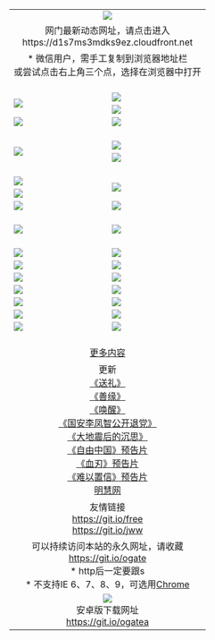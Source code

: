 ﻿<table>
  <tr></tr>
  <tr><td colspan=2 align=center><img src="https://cloud.githubusercontent.com/assets/11880933/13434984/f430fae2-e012-11e5-814f-c2df1e82b247.jpg" /></td></tr>
  <tr><td colspan=2 align=center>网门最新动态网址，请点击进入
<br>https://d1s7ms3mdks9ez.cloudfront.net
    </td>
  </tr>
  <tr>
    <td colspan=2 align=center>* 微信用户，需手工复制到浏览器地址栏<br>或尝试点击右上角三个点，选择在浏览器中打开
    <!--br>* IE6打开动态网址须在选项中勾选TLS 1.0--></td>
  </tr>
  <tr height="20">
  <tr>
    <td rowspan=2><a href="https://d1s7ms3mdks9ez.cloudfront.net/ogUP.aspx?name=11DKC.mp4&list=11DKC" target="_blank"><img src="https://d1s7ms3mdks9ez.cloudfront.net/Up/11DKC1.jpg" /></a></td> 
    <td><div><a href="https://d1s7ms3mdks9ez.cloudfront.net/ogUP.aspx?name=LRWS.mp4&list=LRWS" target="_blank"><img src="https://d1s7ms3mdks9ez.cloudfront.net/Up/LRWS.jpg" /></a></td>
   </tr>
  <tr>
    <td><a href="https://d1s7ms3mdks9ez.cloudfront.net/ogNiceVedio.aspx" target="_blank"><img src="https://d1s7ms3mdks9ez.cloudfront.net/Up/11TGKDY.jpg" /></a></td>
  </tr>
  <tr>
    <td><a href="https://d1s7ms3mdks9ez.cloudfront.net/ogUP.aspx?name=_EA/%CA%AE%C4%EA.mp4&count=http://odisk.org/Up/_EA/%CA%AE%C4%EA.mp4;http://odisk.org/Up/_EE/%CC%CE%B8%E7%D9%A9%B5%E7%D3%B0%A3%BA%CA%AE%C4%EA.mp4|2|%CA%AE%C4%EA|%D5%FD%C6%AC;%CC%CE%B8%E7%D9%A9%B5%E7%D3%B0" target="_blank"><img src="https://d1s7ms3mdks9ez.cloudfront.net/Up/_EA/%E5%8D%81%E5%B9%B4_135.jpg" /></a></td>
    <td><a href="https://d1s7ms3mdks9ez.cloudfront.net/ogUP.aspx?name=_EC%C9%FA%CB%C0%D3%EB%C2%D6%BB%D8.mp4&count=http://v.ifeng.com/documentary/discovery/201501/039bdca9-5c34-4796-b332-43b8f831efce.shtml;http://v.ifeng.com/documentary/society/201501/030cc825-2840-4536-a0b8-416c88375055.shtml;http://v.ifeng.com/documentary/society/201501/03a412f8-32ec-4e18-81ba-98acf64ec1ca.shtml;http://v.ifeng.com/documentary/society/201501/03c58012-8e01-456a-9097-615b3b24a709.shtml|4|%C9%FA%CB%C0%D3%EB%C2%D6%BB%D8" target="_blank"><img src="https://d1s7ms3mdks9ez.cloudfront.net/Up/_EC/%E7%94%9F%E6%AD%BB%E4%B8%8E%E8%BD%AE%E5%9B%9E_135.jpg" /></a></td>
  </tr>
  <tr height="20">
  <tr>
    <td rowspan=2><a href="https://d1s7ms3mdks9ez.cloudfront.net/ogUP.aspx?name=4EE/DJ.mp4&list=4EEDJ" target="_blank"><img src="https://d1s7ms3mdks9ez.cloudfront.net/Up/4EE/DJ140.jpg"/></a></td>
    <td><a href="https://d1s7ms3mdks9ez.cloudfront.net/ogUP.aspx?name=4EE/ZG.mp4&list=4EEZG" target="_blank"><img src="https://d1s7ms3mdks9ez.cloudfront.net/Up/4EE/ZG0.jpg"/></a></td>
    <!--td><a href="https://d1s7ms3mdks9ez.cloudfront.net/ogUP.aspx?name=4EE/QQ.mp4&list=4EEQQ" target="_blank"><img src="https://d1s7ms3mdks9ez.cloudfront.net/Up/4EE/QQ0.jpg"/></a></td>
    <td><a href="https://d1s7ms3mdks9ez.cloudfront.net/ogUP.aspx?name=4EE/HQ.mp4&list=4EEHQ" target="_blank"><img src="https://d1s7ms3mdks9ez.cloudfront.net/Up/4EE/HQ0.jpg"/></a></td-->
  </tr>
  <tr>
    <td><a href="https://d1s7ms3mdks9ez.cloudfront.net/onCO.aspx?list=XWPL&mode=m" target="_blank"><img src="https://d1s7ms3mdks9ez.cloudfront.net/Up/0WZTT.jpg" /></a></td> 
  </tr>
  <tr height="20">
  <tr>
    <td><a href="https://d1s7ms3mdks9ez.cloudfront.net/ogUP.aspx?name=JQR.mp4&count=2" target="_blank"><img src="https://d1s7ms3mdks9ez.cloudfront.net/Up/JQR.jpg" /></a></td>   
    <td rowspan=2><a href="https://d1s7ms3mdks9ez.cloudfront.net/ogUP.aspx?name=JP.mp4&count=9" target="_blank"><img src="https://d1s7ms3mdks9ez.cloudfront.net/Up/JP.jpg" /></td>
  </tr>
  <tr>
    <td><a href="https://d1s7ms3mdks9ez.cloudfront.net/ogUP.aspx?name=WH.mp4" target="_blank"><img src="https://d1s7ms3mdks9ez.cloudfront.net/Up/WH.jpg" /></a></td>
  </tr>
  <tr>
    <td><a href="https://d1s7ms3mdks9ez.cloudfront.net/ogUP.aspx?name=SSZJ.mp4&list=SSZJ" target="_blank"><img src="https://d1s7ms3mdks9ez.cloudfront.net/Up/SSZJ.jpg" /></a></td>
    <td><a href="https://d1s7ms3mdks9ez.cloudfront.net/ogUP.aspx?name=WLSH.mp4&count=2" target="_blank"><img src="https://d1s7ms3mdks9ez.cloudfront.net/Up/WLSH.jpg" /></a</td>
  </tr>
  <tr height="20">
  <tr>
    <td><a href="https://d1s7ms3mdks9ez.cloudfront.net/ogUP.aspx?name=ZY.mp4&count=2015|16" target="_blank"><img src="https://d1s7ms3mdks9ez.cloudfront.net/Up/ZY.jpg" /></a</td>
    <td><a href="https://d1s7ms3mdks9ez.cloudfront.net/ogUP.aspx?name=XTFY.mp4&count=B|2,A|24" target="_blank"><img src="https://d1s7ms3mdks9ez.cloudfront.net/Up/XTFY.jpg" /></a></td>
  </tr>
  <tr height="20">
  </tr>
  <!--tr>
    <td><a href="https://d1s7ms3mdks9ez.cloudfront.net/ogUP.aspx?name=4EE/GX.mp4&list=4EEGX" target="_blank"><img src="https://d1s7ms3mdks9ez.cloudfront.net/Up/4EE/GX0.jpg"/></a></td>
    <td><a href="https://d1s7ms3mdks9ez.cloudfront.net/ogUP.aspx?name=4EE/HD.mp4&list=4EEHD" target="_blank"><img src="https://d1s7ms3mdks9ez.cloudfront.net/Up/4EE/HD0.jpg"/></a></td>
  </tr>
  <tr>
    <td><a href="https://d1s7ms3mdks9ez.cloudfront.net/ogUP.aspx?name=4EE/TX.mp4&list=4EETX" target="_blank"><img src="https://d1s7ms3mdks9ez.cloudfront.net/Up/4EE/TX0.jpg"/></a></td>
    <td><a href="https://d1s7ms3mdks9ez.cloudfront.net/ogUP.aspx?name=4EE/WZ.mp4&list=4EEWZ" target="_blank"><img src="https://d1s7ms3mdks9ez.cloudfront.net/Up/4EE/WZ0.jpg"/></a></td>
  </tr-->
  <tr>
    <td><a href="https://d1s7ms3mdks9ez.cloudfront.net/onUP.aspx?name=https://d1ni6yqhqrtjo7.cloudfront.net/" target="_blank"><img src="https://d1s7ms3mdks9ez.cloudfront.net/Up/0DTW.jpg"/></a></td>
    <td><a href="https://d1s7ms3mdks9ez.cloudfront.net/onUP.aspx?name=https://d240ns8up8earz.cloudfront.net/acenter/" target="_blank"><img src="https://d1s7ms3mdks9ez.cloudfront.net/Up/0TDW.jpg" /></a></td>
  </tr>
  <tr>
    <td><a href="https://d1s7ms3mdks9ez.cloudfront.net/onUP.aspx?name=https://d4508d6vomz2p.cloudfront.net/gb/nsc413.htm" target="_blank"><img src="https://d1s7ms3mdks9ez.cloudfront.net/Up/0DJY.jpg" /></a></td>
    <td><a href="https://d1s7ms3mdks9ez.cloudfront.net/onUP.aspx?name=https://d4apjbhkuxer1.cloudfront.net/xtr/gb/prog204.html" target="_blank"><img src="https://d1s7ms3mdks9ez.cloudfront.net/Up/0XTR.jpg" /></a></td>
  </tr>
  <tr>
    <td><a href="https://d1s7ms3mdks9ez.cloudfront.net/onUP.aspx?name=https://d3aj00iefsmfgc.cloudfront.net/" target="_blank"><img src="https://d1s7ms3mdks9ez.cloudfront.net/Up/0MHW.jpg" /></a></td>
    <td><a href="https://d1s7ms3mdks9ez.cloudfront.net/onUP.aspx?name=https://d20wz7qt14x5d2.cloudfront.net/" target="_blank"><img src="https://d1s7ms3mdks9ez.cloudfront.net/Up/0ZJW.jpg" /></a></td>
  </tr>
  <tr>
    <td><a href="https://d1s7ms3mdks9ez.cloudfront.net/ogUP.aspx?name=0FG.zip" target="_blank"><img src="https://d1s7ms3mdks9ez.cloudfront.net/Up/0FG.jpg" /></a></td>
    <td><a href="https://d1s7ms3mdks9ez.cloudfront.net/ogUP.aspx?name=0FGA.apk" target="_blank"><img src="https://d1s7ms3mdks9ez.cloudfront.net/Up/0FGA.jpg" /></a></td>
  </tr>
  <tr>
    <td><a href="https://d1s7ms3mdks9ez.cloudfront.net/ogUP.aspx?name=0U.zip" target="_blank"><img src="https://d1s7ms3mdks9ez.cloudfront.net/Up/0U.jpg" /></a></td>
    <td><a href="https://d1s7ms3mdks9ez.cloudfront.net/ogUP.aspx?name=0UA.apk" target="_blank"><img src="https://d1s7ms3mdks9ez.cloudfront.net/Up/0UA.jpg" /></a></td>
  </tr>
  <tr>
    <td><a href="https://d1s7ms3mdks9ez.cloudfront.net/ogUP.aspx?name=0iPPOTV.zip" target="_blank"><img src="https://d1s7ms3mdks9ez.cloudfront.net/Up/0iPPOTV.jpg" /></a></td>
    <td><a href="https://d1s7ms3mdks9ez.cloudfront.net/ogUP.aspx?name=0iNTD.apk" target="_blank"><img src="https://d1s7ms3mdks9ez.cloudfront.net/Up/0iNTD.jpg" /></a></td>
  </tr>
  <!--tr>
    <td><a href="https://d1s7ms3mdks9ez.cloudfront.net/ogNice.aspx" target="_blank"><img src="https://d1s7ms3mdks9ez.cloudfront.net/Up/0WCYY.jpg" /></a></td>
    <td><a href="https://d1s7ms3mdks9ez.cloudfront.net/onCO.aspx?list=XWPL&mode=m" target="_blank"><img src="https://d1s7ms3mdks9ez.cloudfront.net/Up/0WZTT.jpg" /></a></td> 
  </tr-->
  <tr>
    <td><a href="https://d1s7ms3mdks9ez.cloudfront.net/ogDY.aspx" target="_blank"><img src="https://d1s7ms3mdks9ez.cloudfront.net/Up/0FK.jpg" /></a></td>
    <td><a href="https://d1s7ms3mdks9ez.cloudfront.net/ogST.aspx" target="_blank"><img src="https://d1s7ms3mdks9ez.cloudfront.net/Up/0ST.jpg" /></a></td> 
  </tr>
  <tr height="20">
  <tr>
    <td colspan=2 align=center><a href="https://d1s7ms3mdks9ez.cloudfront.net/ogNice.aspx">更多内容</a>
    </td>
  </tr>
  <tr>
    <td colspan=2 align=center>更新<br>
      <a href="https://d1s7ms3mdks9ez.cloudfront.net/ogUP.aspx?name=4ESL.mp4" target="_blank">《送礼》</a><br>
      <a href="https://d1s7ms3mdks9ez.cloudfront.net/ogUP.aspx?name=4ESY.mp4" target="_blank">《善缘》</a><br>
      <a href="https://d1s7ms3mdks9ez.cloudfront.net/ogUP.aspx?name=4EHX.mp4" target="_blank">《唤醒》</a><br>
      <a href="https://d1s7ms3mdks9ez.cloudfront.net/ogUP.aspx?name=4LFZ.mp4" target="_blank">《国安李凤智公开退党》</a><br>
      <a href="https://d1s7ms3mdks9ez.cloudfront.net/ogUP.aspx?name=4DDZHDCS.mp4" target="_blank">《大地震后的沉思》</a><br>
      <a href="https://d1s7ms3mdks9ez.cloudfront.net/ogUP.aspx?name=11ZYZG0.mp4" target="_blank">《自由中国》预告片</a><br>
      <a href="https://d1s7ms3mdks9ez.cloudfront.net/ogUP.aspx?name=11XR.mp4" target="_blank">《血刃》预告片</a><br>
      <a href="https://d1s7ms3mdks9ez.cloudfront.net/ogUP.aspx?name=11NYZX.mp4&count=2" target="_blank">《难以置信》预告片</a><br>
      <a href="https://d1s7ms3mdks9ez.cloudfront.net/onUP.aspx?name=https://www.minghui.org/" target="_blank">明慧网</a>
    </td>
  </tr>
  <tr>
    <td colspan=2 align=center>友情链接<br>
      <a href="https://git.io/free" target="_blank">https://git.io/free</a><br>
      <a href="https://git.io/jww" target="_blank">https://git.io/jww</a>
    </td>
  </tr>
  <tr>
    <td colspan=2 align=center>可以持续访问本站的永久网址，请收藏<br/><a href="https://git.io/ogate" target="_blank">https://git.io/ogate</a><br/>* http后一定要跟s<br/>* 不支持IE 6、7、8、9，可选用<a href="https://d1s7ms3mdks9ez.cloudfront.net/ogUP.aspx?name=0ChromePortable.zip">Chrome</a></td>
  </tr>
  <tr>
    <td colspan=2 align=center><a href="https://d1s7ms3mdks9ez.cloudfront.net/ogUP.aspx?name=0oGate.apk" target="_blank"><img src="https://cloud.githubusercontent.com/assets/11880933/13720399/75e143ee-e842-11e5-9f0a-1421f423c80f.jpg" /></a><br>安卓版下载网址<br><a href="https://git.io/ogatea">https://git.io/ogatea</a></td>
  </tr>
  <!--tr>
    <td colspan=2 align=center>可能失效的动态网址
    </td>
  </tr-->
</table>
